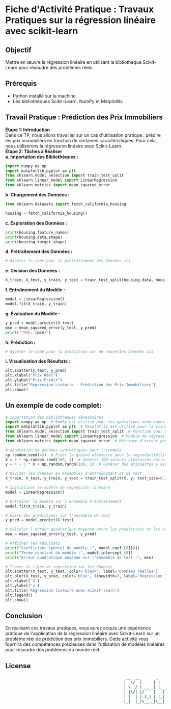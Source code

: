 # Fiche d'Activité Pratique : Travaux Pratiques sur la régression linéaire avec scikit-learn
## Objectif
Mettre en œuvre la régression linéaire en utilisant la bibliothèque Scikit-Learn pour résoudre des problèmes réels.

## Prérequis  
* Python installé sur la machine
* Les bibliothèques Scikit-Learn, NumPy et Matplotlib.
## Travail Pratique : Prédiction des Prix Immobiliers
**Étape 1: Introduction**  
Dans ce TP, nous allons travailler sur un cas d'utilisation pratique : prédire les prix immobiliers en fonction de certaines caractéristiques. 
Pour cela, nous utiliserons la régression linéaire avec Scikit-Learn.  
**Étape 2: Tâches à Réaliser**  
**a. Importation des Bibliothèques :**
```python
import numpy as np
import matplotlib.pyplot as plt
from sklearn.model_selection import train_test_split
from sklearn.linear_model import LinearRegression
from sklearn.metrics import mean_squared_error
```
**b. Chargement des Données :**
```python
from sklearn.datasets import fetch_california_housing

housing = fetch_california_housing()
```
**c. Exploration des Données :**
```python
print(housing.feature_names)
print(housing.data.shape)
print(housing.target.shape)
```
**d. Prétraitement des Données :**
```python
# Ajouter le code pour le prétraitement des données ici
```
**e. Division des Données :**
```python
X_train, X_test, y_train, y_test = train_test_split(housing.data, housing.target, test_size=0.2, random_state=42)
```
**f. Entraînement du Modèle :**
```python
model = LinearRegression()
model.fit(X_train, y_train)
```
**g. Évaluation du Modèle :**
```python
y_pred = model.predict(X_test)
mse = mean_squared_error(y_test, y_pred)
print(f"MSE: {mse}")
```
**h. Prédiction :**
```python
# Ajouter le code pour la prédiction sur de nouvelles données ici
```
**i. Visualisation des Résultats :**
```python
plt.scatter(y_test, y_pred)
plt.xlabel("Prix Réel")
plt.ylabel("Prix Prédit")
plt.title("Régression Linéaire - Prédiction des Prix Immobiliers")
plt.show()
```
## Un exemple de code complet:
```python
# Importation des bibliothèques nécessaires
import numpy as np  # NumPy est utilisé pour les opérations numériques
import matplotlib.pyplot as plt  # Matplotlib est utilisé pour la visualisation
from sklearn.model_selection import train_test_split  # Fonction pour diviser les données en ensembles d'entraînement et de test
from sklearn.linear_model import LinearRegression  # Modèle de régression linéaire de scikit-learn
from sklearn.metrics import mean_squared_error  # Métrique d'erreur pour évaluer les performances du modèle

# Génération de données synthétiques pour l'exemple
np.random.seed(42)  # Fixer la graine aléatoire pour la reproductibilité
X = 2 * np.random.rand(100, 1)  # Générer 100 valeurs aléatoires entre 0 et 2
y = 4 + 3 * X + np.random.randn(100, 1)  # Générer des étiquettes y avec une relation linéaire et du bruit gaussien

# Diviser les données en ensembles d'entraînement et de test
X_train, X_test, y_train, y_test = train_test_split(X, y, test_size=0.2, random_state=42)

# Initialiser le modèle de régression linéaire
model = LinearRegression()

# Entraîner le modèle sur l'ensemble d'entraînement
model.fit(X_train, y_train)

# Faire des prédictions sur l'ensemble de test
y_pred = model.predict(X_test)

# Calculer l'erreur quadratique moyenne entre les prédictions et les vraies valeurs
mse = mean_squared_error(y_test, y_pred)

# Afficher les résultats
print("Coefficient (pente) du modèle :", model.coef_[0][0])
print("Terme constant du modèle :", model.intercept_[0])
print("Erreur quadratique moyenne sur l'ensemble de test :", mse)

# Tracer la ligne de régression sur les données
plt.scatter(X_test, y_test, color='black', label='Données réelles')
plt.plot(X_test, y_pred, color='blue', linewidth=3, label='Régression linéaire')
plt.xlabel('X')
plt.ylabel('y')
plt.title('Régression linéaire avec scikit-learn')
plt.legend()
plt.show()
```
## Conclusion
En réalisant ces travaux pratiques, vous aurez acquis une expérience pratique de l'application de la régression linéaire avec Scikit-Learn sur un problème réel de prédiction des prix immobiliers. Cette activité vous fournira des compétences précieuses dans l'utilisation de modèles linéaires pour résoudre des problèmes du monde réel.

## License
```sh
                                                     __  __       _        _          _______             
                                                    |  \/  |     | |      (_)        |__   __|            
                                                    | \  / | __ _| |_ _ __ ___  __      | | ___ _ __ __ _ 
                                                    | |\/| |/ _` | __| '__| \ \/ /      | |/ _ \ '__/ _` |
                                                    | |  | | (_| | |_| |  | |>  <       | |  __/ | | (_| |
                                                    |_|  |_|\__,_|\__|_|  |_/_/\_\      |_|\___|_|  \__,_|   🇲🇬
```
                                                       



